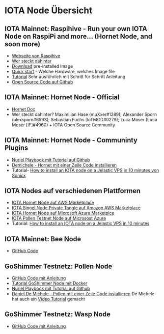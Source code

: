 
# IOTA Node Übersicht 

## IOTA Mainnet: Raspihive - Run your own IOTA Node on RaspiPi and more... (Hornet Node, and soon more)
- [Webseite von Raspihive](https://raspihive.org/#/)
- [Wer steckt dahinter](https://raspihive.org/#/about)
- [Download](https://raspihive.org/#/download) pre-installed Image
- [Quick start](https://docs.raspihive.org/docs/quickstart.html) - Welche Hardware, welches Image file
- [Tutorial](https://docs.raspihive.org/docs/install#45-first-start-of-raspihive-and-installation-of-the-hornet-node) Sehr ausführlich mit Schritt für Schritt Anleitung
- [Open Source Code auf Github](https://github.com/Raspihive/raspihive)

## IOTA Mainnet: Hornet Node - Official
- [Hornet Doc](https://gohornet.github.io/hornet/welcome.html)
- Wer steckt dahinter? Maximilian Hase (muXxer#1289); Alexander Sporn (alexsporn#6593); Sebastian Fuchs (IoTMOD#0279); Luca Moser (Luca Moser [IF]#4960) + IOTA Open Source Community

## IOTA Mainnet: Hornet Node - Communinty Plugins
- [Nuriel Playbook mit Tutorial auf Github](https://github.com/nuriel77/hornet-playbook)
- [Demichele - Hornet mit einer Zeile Code installieren](https://github.com/demichele/install-hornet-1.5)
- Tutorial- [How to install an IOTA node on a Jelastic VPS in 10 minutes von Sonicx](https://iotasonicx.medium.com/how-to-install-an-iota-node-on-a-jelastic-vps-in-10-minutes-4ac352d19742)

## IOTA Nodes auf verschiedenen Plattformen
- [IOTA Hornet Node auf AWS Marketplace](https://aws.amazon.com/marketplace/pp/IOTA-Foundation-IOTA-Hornet-Node/B08CGPLSYZ)
- [IOTA Singel Node Private Tangle auf Amazon AWS Marketplace](https://aws.amazon.com/marketplace/pp/IOTA-Foundation-IOTA-Single-Node-Private-Tangle/B07XC1P14M)
- [IOTA Hornet Node auf Microsoft Azure Marketplce](https://azuremarketplace.microsoft.com/en-us/marketplace/apps/eikonasystemsgmbh1601729310063.iota-101101?tab=Overview)
- [IOTA Pollen Testnet Node auf Microsost Azure](https://azuremarketplace.microsoft.com/en-us/marketplace/apps/eikonasystemsgmbh1601729310063.iota-101201?tab=Overview)
- Tutorial: [How to install an IOTA node on a Jelastic VPS in 10 minutes](https://iotasonicx.medium.com/how-to-install-an-iota-node-on-a-jelastic-vps-in-10-minutes-4ac352d19742)

## IOTA Mainnet: Bee Node
- [GitHub Code](https://github.com/iotaledger/bee)

## GoShimmer Testnetz: Pollen Node
- [GitHub Code mit Anleitung](https://github.com/iotaledger/goshimmer/releases)
- [Tutorial GoShimmer Node mit Docker](https://github.com/iotaledger/goshimmer/blob/develop/docs/tutorials/setup.md)
- [Nuriel Playbook mit Tutorial auf Github](https://github.com/nuriel77/goshimmer-playbook)
- [Daniel De Michele - Pollen mit einer Zeile Code installieren](https://github.com/demichele/install-goshimmer) De Michele hat auch ein [Video Tutorial](https://www.youtube.com/watch?v=b2T1mENSwBU&t=1155s) gemacht

## GoShimmer Testnetz: Wasp Node
- [GitHub Code mit Anleitung](https://github.com/iotaledger/wasp)

